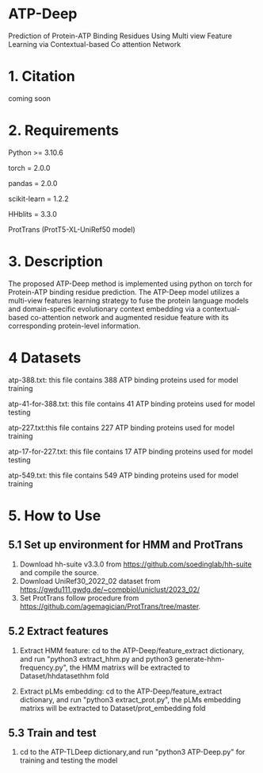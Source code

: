 # ATP-Deep
Prediction of Protein-ATP Binding Residues Using Multi view Feature Learning via Contextual-based Co attention Network

# 1. Citation
coming soon

# 2. Requirements

Python >= 3.10.6

torch = 2.0.0

pandas = 2.0.0

scikit-learn = 1.2.2

HHblits = 3.3.0

ProtTrans (ProtT5-XL-UniRef50 model)


# 3. Description
The proposed ATP-Deep method is implemented using python on torch for 
Protein-ATP binding residue prediction. 
The ATP-Deep model utilizes a multi-view features learning strategy to fuse 
the protein language models and domain-specific evolutionary context embedding via 
a contextual-based co-attention network and augmented residue 
feature with its corresponding protein-level information.

# 4 Datasets

atp-388.txt: this file contains 388 ATP binding proteins used for model training

atp-41-for-388.txt: this file contains 41 ATP binding proteins used for model testing

atp-227.txt:this file contains 227 ATP binding proteins used for model training

atp-17-for-227.txt: this file contains 17 ATP binding proteins used for model testing

atp-549.txt: this file contains 549 ATP binding proteins used for model training


# 5. How to Use

## 5.1 Set up environment for HMM and ProtTrans
1. Download hh-suite v3.3.0 from https://github.com/soedinglab/hh-suite and compile the source.
2. Download UniRef30_2022_02 dataset from https://gwdu111.gwdg.de/~compbiol/uniclust/2023_02/ 
3. Set ProtTrans follow procedure from https://github.com/agemagician/ProtTrans/tree/master.

## 5.2 Extract features

1. Extract HMM feature: cd to the ATP-Deep/feature_extract dictionary, 
and run "python3 extract_hhm.py and python3 generate-hhm-frequency.py",
the HMM matrixs will be extracted to Dataset/hhdatasethhm fold

2. Extract pLMs embedding: cd to the ATP-Deep/feature_extract dictionary, 
and run "python3 extract_prot.py", the pLMs embedding matrixs will be extracted to Dataset/prot_embedding fold

## 5.3 Train and test

1. cd to the ATP-TLDeep dictionary,and run "python3 ATP-Deep.py" for training and testing the model

